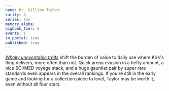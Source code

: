 ```yaml
---
name: Dr. Gillian Taylor
rarity: 4
series: tos
memory_alpha:
bigbook_tier: 8
events: 1
in_portal: true
published: true
---
```


[_Wholly uneventable traits_](https://stt.wiki/wiki/Category:Cetacean_Biologist) shift the burden of value to daily use where Kirk's fling delivers, more often than not. Quick arena evasion in a hefty amount, a nice SCI/MED voyage stack, and a huge gauntlet pair by super rare standards even appears in the overall rankings. If you're still in the early game and looking for a collection piece to level, Taylor may be worth it, even without all four stars.
